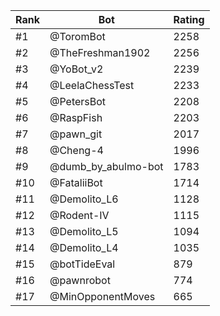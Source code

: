 Rank|Bot|Rating
---|---|---
#1|@ToromBot|2258
#2|@TheFreshman1902|2256
#3|@YoBot_v2|2239
#4|@LeelaChessTest|2233
#5|@PetersBot|2208
#6|@RaspFish|2203
#7|@pawn_git|2017
#8|@Cheng-4|1996
#9|@dumb_by_abulmo-bot|1783
#10|@FataliiBot|1714
#11|@Demolito_L6|1128
#12|@Rodent-IV|1115
#13|@Demolito_L5|1094
#14|@Demolito_L4|1035
#15|@botTideEval|879
#16|@pawnrobot|774
#17|@MinOpponentMoves|665
